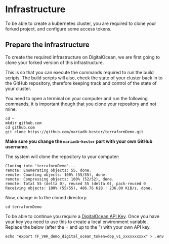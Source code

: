 # Infrastructure

To be able to create a kubernetes cluster, you are required to clone your forked project, and configure some access
tokens.

## Prepare the infrastructure

To create the required infrastructure on DigitalOcean, we are first going to clone your forked version of this
infrastructure.

This is so that you can execute the commands required to run the build scripts. The build scripts will also, check the
state of your cluster back in to the GitHub repository, therefore keeping track and control of the state of your
cluster.

You need to open a terminal on your computer and run the following commands, it is important though that you clone your
repository and not mine.

    cd ~
    mkdir github.com
    cd github.com
    git clone https://github.com/mariadb-kester/terraformDemo.git

**Make sure you change the `mariadb-kester` part with your own GitHub username.**

The system will clone the repository to your computer:

    Cloning into 'terraformDemo'...
    remote: Enumerating objects: 55, done.
    remote: Counting objects: 100% (55/55), done.
    remote: Compressing objects: 100% (52/52), done.
    remote: Total 55 (delta 0), reused 55 (delta 0), pack-reused 0
    Receiving objects: 100% (55/55), 486.76 KiB | 236.00 KiB/s, done.

Now, change in to the cloned directory:

    cd terraformDemo

To be able to continue you require a [DigitalOcean API Key](./apikey.md). Once you have your key you need to use this to
create a local environment variable. Replace the below (after the = and up to the ") with your own API key.

    echo "export TF_VAR_demo_digital_ocean_token=dop_v1_xxxxxxxxxx" > .env
